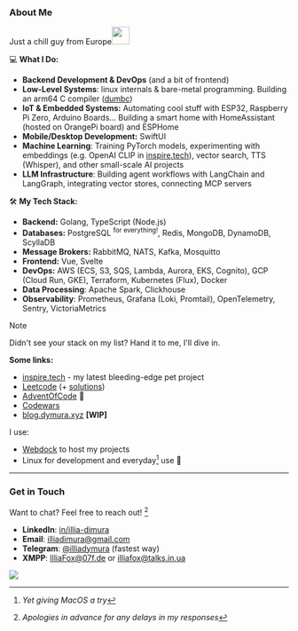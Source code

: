### About Me



Just a chill guy from Europe<img src="https://github.com/user-attachments/assets/8fc784ed-0611-4ec0-bc2b-fafc369e8eb5" width="32" />

💻 **What I Do:**  
- **Backend Development & DevOps** (and a bit of frontend)  
- **Low-Level Systems**: linux internals & bare-metal programming. Building an arm64 C compiler ([dumbc](https://github.com/illiafox/dumbc))
- **IoT & Embedded Systems:** Automating cool stuff with ESP32, Raspberry Pi Zero, Arduino Boards... Building a smart home with HomeAssistant (hosted on OrangePi board) and ESPHome
- **Mobile/Desktop Development:** SwiftUI
- **Machine Learning**: Training PyTorch models, experimenting with embeddings (e.g. OpenAI CLIP in [inspire.tech](https://github.com/tech-inspire)), vector search, TTS (Whisper), and other small-scale AI projects
- **LLM Infrastructure**: Building agent workflows with LangChain and LangGraph, integrating vector stores, connecting MCP servers

🛠️ **My Tech Stack:**  
- **Backend:** Golang, TypeScript (Node.js)  
- **Databases:** PostgreSQL <sup>for everything!</sup>, Redis, MongoDB, DynamoDB, ScyllaDB
- **Message Brokers:** RabbitMQ, NATS, Kafka, Mosquitto  
- **Frontend:** Vue, Svelte  
- **DevOps:** AWS (ECS, S3, SQS, Lambda, Aurora, EKS, Cognito), GCP (Cloud Run, GKE), Terraform, Kubernetes (Flux), Docker
- **Data Processing**: Apache Spark, Clickhouse
- **Observability**: Prometheus, Grafana (Loki, Promtail), OpenTelemetry, Sentry, VictoriaMetrics

> [!NOTE]
> Didn't see your stack on my list? Hand it to me, I'll dive in.

**Some links:**
 - [inspire.tech](https://github.com/tech-inspire) - my latest bleeding-edge pet project
 - [Leetcode](https://leetcode.com/u/illiafox/) (+ [solutions](https://github.com/illiafox/leetcode))
 - [AdventOfCode](https://github.com/illiafox/adventofcode) 🎄
 - [Codewars](https://www.codewars.com/users/IlliaFox)
 - [blog.dymura.xyz](https://blog.dymura.xyz) __[WIP]__  

I use:
- [Webdock](https://webdock.io/en/pricing?ReferralCode=WDREFAFQY) to host my projects
- Linux for development and everyday[^2]  use 🐧
---

### Get in Touch  

Want to chat? Feel free to reach out! [^1]  
- **LinkedIn**: [in/illia-dimura](https://www.linkedin.com/in/illia-dimura/)
- **Email**: [illiadimura@gmail.com](mailto:illiadimura@gmail.com)
- **Telegram**: [@illiadymura](https://t.me/illiadymura) (fastest way)  
- **XMPP**: <a href="xmpp:IlliaFox@07f.de">IlliaFox@07f.de</a> or <a href="xmpp:illiafox@talks.in.ua">illiafox@talks.in.ua</a>

[^1]: *Apologies in advance for any delays in my responses*  
[^2]: *Yet giving MacOS a try*  

![](https://count.getloli.com/@github-illiafox?name=github-illiafox&theme=3d-num&padding=6&offset=0&align=bottom&scale=0.4&pixelated=1&darkmode=auto)

